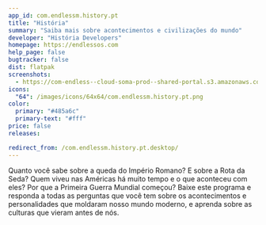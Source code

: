 ```yaml
---
app_id: com.endlessm.history.pt
title: "História"
summary: "Saiba mais sobre acontecimentos e civilizações do mundo"
developer: "História Developers"
homepage: https://endlessos.com
help_page: false
bugtracker: false
dist: flatpak
screenshots:
  - https://com-endless--cloud-soma-prod--shared-portal.s3.amazonaws.com/apps.275.screenshots.0a839a16-1736-4d62-8f44-bbc133c5d0f3_201810231939782020.png
icons:
  "64": /images/icons/64x64/com.endlessm.history.pt.png
color:
  primary: "#485a6c"
  primary-text: "#fff"
price: false
releases:

redirect_from: /com.endlessm.history.pt.desktop/
---
```


<p>Quanto você sabe sobre a queda do Império Romano? E sobre a Rota da Seda? Quem viveu nas Américas há muito tempo e o que aconteceu com eles? Por que a Primeira Guerra Mundial começou? Baixe este programa e responda  a todas as perguntas que você tem sobre os acontecimentos e personalidades que moldaram nosso mundo moderno, e aprenda sobre as culturas que vieram antes de nós.</p>